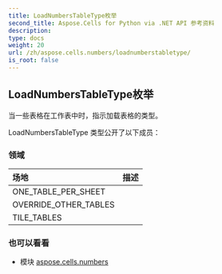 ```yaml
---
title: LoadNumbersTableType枚举
second_title: Aspose.Cells for Python via .NET API 参考资料
description:
type: docs
weight: 20
url: /zh/aspose.cells.numbers/loadnumberstabletype/
is_root: false
---
```

## LoadNumbersTableType枚举
当一些表格在工作表中时，指示加载表格的类型。



LoadNumbersTableType 类型公开了以下成员：

### 领域
|场地|描述|
| :- | :- |
| ONE_TABLE_PER_SHEET |  |
| OVERRIDE_OTHER_TABLES |  |
| TILE_TABLES |  |



### 也可以看看
* 模块 [aspose.cells.numbers](..)
